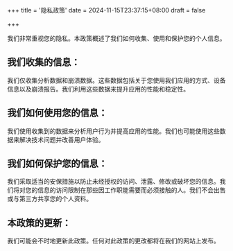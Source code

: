 +++
title = '隐私政策'
date = 2024-11-15T23:37:15+08:00
draft = false


+++

我们非常重视您的隐私。本政策概述了我们如何收集、使用和保护您的个人信息。

## 我们收集的信息：

我们仅收集分析数据和崩溃数据。这些数据包括关于您使用我们应用的方式、设备信息以及崩溃报告。我们利用这些数据来提升应用的性能和稳定性。

## 我们如何使用您的信息：

我们使用收集到的数据来分析用户行为并提高应用的性能。我们也可能使用这些数据来解决技术问题并改善用户体验。

## 我们如何保护您的信息：

我们采取适当的安保措施以防止未经授权的访问、泄露、修改或破坏您的信息。我们将对您的信息的访问限制在那些因工作职能需要而必须接触的人。我们不会出售或与第三方共享您的个人资料。

## 本政策的更新：

我们可能会不时地更新此政策。任何对此政策的更改都将在我们的网站上发布。
